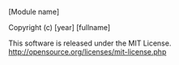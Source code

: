﻿[Module name]

Copyright (c) [year] [fullname]

This software is released under the MIT License.
http://opensource.org/licenses/mit-license.php
